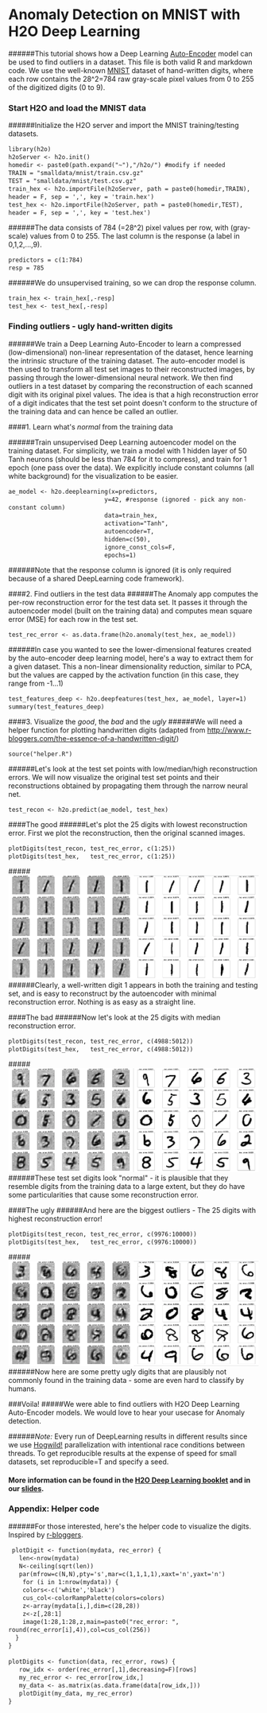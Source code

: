 # Anomaly Detection on MNIST with H2O Deep Learning

######This tutorial shows how a Deep Learning [Auto-Encoder](http://en.wikipedia.org/wiki/Autoencoder) model can be used to find outliers in a dataset. This file is both valid R and markdown code. We use the well-known [MNIST](http://yann.lecun.com/exdb/mnist/) dataset of hand-written digits, where each row contains the 28^2=784 raw gray-scale pixel values from 0 to 255 of the digitized digits (0 to 9). 

### Start H2O and load the MNIST data

######Initialize the H2O server and import the MNIST training/testing datasets.

    library(h2o)
    h2oServer <- h2o.init()
    homedir <- paste0(path.expand("~"),"/h2o/") #modify if needed
    TRAIN = "smalldata/mnist/train.csv.gz"
    TEST = "smalldata/mnist/test.csv.gz"
    train_hex <- h2o.importFile(h2oServer, path = paste0(homedir,TRAIN), header = F, sep = ',', key = 'train.hex')
    test_hex <- h2o.importFile(h2oServer, path = paste0(homedir,TEST), header = F, sep = ',', key = 'test.hex')
 
######The data consists of 784 (=28^2) pixel values per row, with (gray-scale) values from 0 to 255. The last column is the response (a label in 0,1,2,...,9).
 
    predictors = c(1:784)
    resp = 785

######We do unsupervised training, so we can drop the response column.

    train_hex <- train_hex[,-resp]
    test_hex <- test_hex[,-resp]

### Finding outliers - ugly hand-written digits
######We train a Deep Learning Auto-Encoder to learn a compressed (low-dimensional) non-linear representation of the dataset, hence learning the intrinsic structure of the training dataset. The auto-encoder model is then used to transform all test set images to their reconstructed images, by passing through the lower-dimensional neural network. We then find outliers in a test dataset by comparing the reconstruction of each scanned digit with its original pixel values. The idea is that a high reconstruction error of a digit indicates that the test set point doesn't conform to the structure of the training data and can hence be called an outlier.

####1. Learn what's *normal* from the training data

######Train unsupervised Deep Learning autoencoder model on the training dataset. For simplicity, we train a model with 1 hidden layer of 50 Tanh neurons (should be less than 784 for it to compress), and train for 1 epoch (one pass over the data). We explicitly include constant columns (all white background) for the visualization to be easier.

    ae_model <- h2o.deeplearning(x=predictors,
                               y=42, #response (ignored - pick any non-constant column)
                               data=train_hex,
                               activation="Tanh",
                               autoencoder=T,
                               hidden=c(50),
                               ignore_const_cols=F,
                               epochs=1)
######Note that the response column is ignored (it is only required because of a shared DeepLearning code framework).
  
####2. Find outliers in the test data
######The Anomaly app computes the per-row reconstruction error for the test data set. It passes it through the autoencoder model (built on the training data) and computes mean square error (MSE) for each row in the test set.
 
    test_rec_error <- as.data.frame(h2o.anomaly(test_hex, ae_model))
      

######In case you wanted to see the lower-dimensional features created by the auto-encoder deep learning model, here's a way to extract them for a given dataset. This a non-linear dimensionality reduction, similar to PCA, but the values are capped by the activation function (in this case, they range from -1...1)

    test_features_deep <- h2o.deepfeatures(test_hex, ae_model, layer=1)
    summary(test_features_deep)

####3. Visualize the *good*, the *bad* and the *ugly*
######We will need a helper function for plotting handwritten digits (adapted from http://www.r-bloggers.com/the-essence-of-a-handwritten-digit/)
 
    source("helper.R")
  
######Let's look at the test set points with low/median/high reconstruction errors. We will now visualize the original test set points and their reconstructions obtained by propagating them through the narrow neural net.
  
    test_recon <- h2o.predict(ae_model, test_hex)
  
####The good
######Let's plot the 25 digits with lowest reconstruction error. First we plot the reconstruction, then the original scanned images.
    
    plotDigits(test_recon, test_rec_error, c(1:25))
    plotDigits(test_hex,   test_rec_error, c(1:25))

#####![](images/good_both.png)
######Clearly, a well-written digit 1 appears in both the training and testing set, and is easy to reconstruct by the autoencoder with minimal reconstruction error. Nothing is as easy as a straight line.

####The bad
######Now let's look at the 25 digits with median reconstruction error.
   
    plotDigits(test_recon, test_rec_error, c(4988:5012))
    plotDigits(test_hex,   test_rec_error, c(4988:5012))

#####![](images/bad_both.png)
######These test set digits look "normal" - it is plausible that they resemble digits from the training data to a large extent, but they do have some particularities that cause some reconstruction error.

####The ugly
######And here are the biggest outliers - The 25 digits with highest reconstruction error!

    plotDigits(test_recon, test_rec_error, c(9976:10000))
    plotDigits(test_hex,   test_rec_error, c(9976:10000))

#####![](images/ugly_both.png)
######Now here are some pretty ugly digits that are plausibly not commonly found in the training data - some are even hard to classify by humans.

###Voila!
#####We were able to find outliers with H2O Deep Learning Auto-Encoder models. We would love to hear your usecase for Anomaly detection.

######*Note:* Every run of DeepLearning results in different results since we use [Hogwild!](http://www.eecs.berkeley.edu/~brecht/papers/hogwildTR.pdf) parallelization with intentional race conditions between threads.  To get reproducible results at the expense of speed for small datasets, set reproducible=T and specify a seed.

#### More information can be found in the [H2O Deep Learning booklet](https://t.co/kWzyFMGJ2S) and in our [slides](http://www.slideshare.net/0xdata/presentations).

### Appendix: Helper code
######For those interested, here's the helper code to visualize the digits. Inspired by [r-bloggers](http://www.r-bloggers.com/the-essence-of-a-handwritten-digit/).

	 plotDigit <- function(mydata, rec_error) {
	   len<-nrow(mydata)
	   N<-ceiling(sqrt(len))
	   par(mfrow=c(N,N),pty='s',mar=c(1,1,1,1),xaxt='n',yaxt='n')
        for (i in 1:nrow(mydata)) {
        colors<-c('white','black')
        cus_col<-colorRampPalette(colors=colors)
        z<-array(mydata[i,],dim=c(28,28))
        z<-z[,28:1]
        image(1:28,1:28,z,main=paste0("rec_error: ", round(rec_error[i],4)),col=cus_col(256))
      }
    }

    plotDigits <- function(data, rec_error, rows) {
       row_idx <- order(rec_error[,1],decreasing=F)[rows]
       my_rec_error <- rec_error[row_idx,]
       my_data <- as.matrix(as.data.frame(data[row_idx,]))
       plotDigit(my_data, my_rec_error)
    }